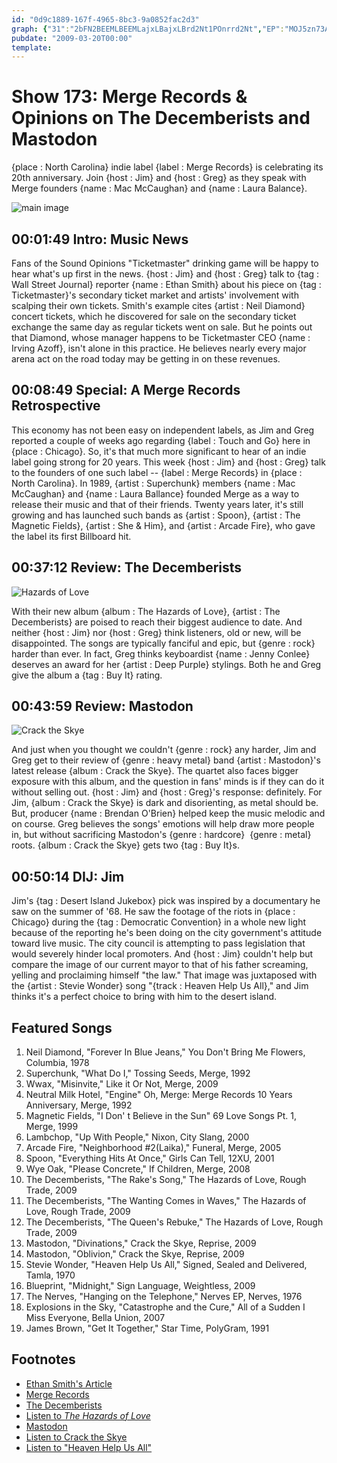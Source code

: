 ```yaml
---
id: "0d9c1889-167f-4965-8bc3-9a0852fac2d3"
graph: {"31":"2bFN2BEEMLBEEMLajxLBajxLBrd2Nt1POnrrd2Nt","EP":"MOJ5zn73AKRUWkntLUuo7piHpRUWknNQRu5RUWknBMZNKRUWknRUWkngMvE89i39CRUWknNFhHLgMvE89i39CNFhHL9i39CgMvE8","1Q0":"6fAzCBLPeo6fAzCBMlTx6fAzC97qipBLPeoHwo2B97qipX6cfd97qipBHm1GHwo2BduHS2","21B":"BMlTxSi8jGSi8jGdE2pr3izjlSi8jGSi8jGsCaCr3izjlBAfiy3izjlh8hsP3izjl97qip97qipX6cfd97qipBHm1G","2BQ":"YLDk6qYVo9BB1K9MOJ5zBF0T4YLDk6"}
pubdate: "2009-03-20T00:00"
template: 
---
```






# Show 173: Merge Records & Opinions on The Decemberists and Mastodon

{place : North Carolina} indie label {label : Merge Records} is celebrating its 20th anniversary. Join {host : Jim} and {host : Greg} as they speak with Merge founders {name : Mac McCaughan} and {name : Laura Balance}.

![main image](https://static.soundopinions.org/images/2009/merge_logo.jpg)



## 00:01:49 Intro: Music News

Fans of the Sound Opinions  "Ticketmaster"  drinking game will be happy to hear what's up first in the news. {host : Jim} and {host : Greg} talk to {tag : Wall Street Journal} reporter {name : Ethan Smith} about his piece on {tag : Ticketmaster}'s secondary ticket market and artists' involvement with scalping their own tickets. Smith's example cites {artist : Neil Diamond} concert tickets, which he discovered for sale on the secondary ticket exchange the same day as regular tickets went on sale. But he points out that Diamond, whose manager happens to be Ticketmaster CEO {name : Irving Azoff}, isn't alone in this practice. He believes nearly every major arena act on the road today may be getting in on these revenues.



## 00:08:49 Special: A Merge Records Retrospective

This economy has not been easy on independent labels, as Jim and Greg reported a couple of weeks ago regarding {label : Touch and Go} here in {place : Chicago}. So, it's that much more significant to hear of an indie label going strong for 20 years. This week {host : Jim} and {host : Greg} talk to the founders of one such label -- {label : Merge Records} in {place : North Carolina}. In 1989, {artist : Superchunk} members {name : Mac McCaughan} and {name : Laura Ballance} founded Merge as a way to release their music and that of their friends. Twenty years later, it's still growing and has launched such bands as {artist : Spoon}, {artist : The Magnetic Fields}, {artist : She & Him}, and {artist : Arcade Fire}, who gave the label its first Billboard hit.



## 00:37:12 Review: The Decemberists

![Hazards of Love](https://static.soundopinions.org/assets/173/1Q00.jpg)

With their new album {album : The Hazards of Love}, {artist : The Decemberists} are poised to reach their biggest audience to date. And neither {host : Jim} nor {host : Greg} think listeners, old or new, will be disappointed. The songs are typically fanciful and epic, but {genre : rock} harder than ever. In fact, Greg thinks keyboardist {name : Jenny Conlee} deserves an award for her {artist : Deep Purple} stylings. Both he and Greg give the album a {tag : Buy It} rating.



## 00:43:59 Review: Mastodon

![Crack the Skye](https://static.soundopinions.org/assets/173/21B0.jpg)

And just when you thought we couldn't {genre : rock} any harder, Jim and Greg get to their review of {genre : heavy metal} band {artist : Mastodon}'s latest release {album : Crack the Skye}. The quartet also faces bigger exposure with this album, and the question in fans' minds is if they can do it without selling out. {host : Jim} and {host : Greg}'s response: definitely. For Jim, {album : Crack the Skye} is dark and disorienting, as metal should be. But, producer {name : Brendan O'Brien} helped keep the music melodic and on course. Greg believes the songs' emotions will help draw more people in, but without sacrificing Mastodon's {genre : hardcore}  {genre : metal} roots. {album : Crack the Skye} gets two {tag : Buy It}s.



## 00:50:14 DIJ: Jim

Jim's {tag : Desert Island Jukebox} pick was inspired by a documentary he saw on the summer of '68. He saw the footage of the riots in {place : Chicago} during the {tag : Democratic Convention} in a whole new light because of the reporting he's been doing on the city government's attitude toward live music. The city council is attempting to pass legislation that would severely hinder local promoters. And {host : Jim} couldn't help but compare the image of our current mayor to that of his father screaming, yelling and proclaiming himself "the law." That image was juxtaposed with the {artist : Stevie Wonder} song "{track : Heaven Help Us All}," and Jim thinks it's a perfect choice to bring with him to the desert island.



## Featured Songs

1. Neil Diamond, "Forever In Blue Jeans," You Don't Bring Me Flowers, Columbia, 1978
2. Superchunk, "What Do I," Tossing Seeds, Merge, 1992
3. Wwax, "Misinvite," Like it Or Not, Merge, 2009
4. Neutral Milk Hotel, "Engine" Oh, Merge: Merge Records 10 Years Anniversary, Merge, 1992
5. Magnetic Fields, "I Don' t Believe in the Sun" 69 Love Songs Pt. 1, Merge, 1999
6. Lambchop, "Up With People," Nixon, City Slang, 2000
7. Arcade Fire, "Neighborhood #2(Laika)," Funeral, Merge, 2005
8. Spoon, "Everything Hits At Once," Girls Can Tell, 12XU, 2001
9. Wye Oak, "Please Concrete," If Children, Merge, 2008
10. The Decemberists, "The Rake's Song," The Hazards of Love, Rough Trade, 2009
11. The Decemberists, "The Wanting Comes in Waves," The Hazards of Love, Rough Trade, 2009
12. The Decemberists, "The Queen's Rebuke," The Hazards of Love, Rough Trade, 2009
13. Mastodon, "Divinations," Crack the Skye, Reprise, 2009
14. Mastodon, "Oblivion," Crack the Skye, Reprise, 2009
15. Stevie Wonder, "Heaven Help Us All," Signed, Sealed and Delivered, Tamla, 1970
16. Blueprint, "Midnight," Sign Language, Weightless, 2009
17. The Nerves, "Hanging on the Telephone," Nerves EP, Nerves, 1976
18. Explosions in the Sky, "Catastrophe and the Cure," All of a Sudden I Miss Everyone, Bella Union, 2007
19. James Brown, "Get It Together," Star Time, PolyGram, 1991



## Footnotes

- [Ethan Smith's Article](http://online.wsj.com/news/articles/SB123672740386088613)
- [Merge Records](http://www.mergerecords.com/)
- [The Decemberists](http://www.decemberists.com/)
- [Listen to *The Hazards of Love*](http://www.last.fm/music/The+Decemberists/Hazards+Of+Love)
- [Mastodon](http://www.last.fm/music/The+Decemberists/Hazards+Of+Love)
- [Listen to Crack the Skye](http://www.last.fm/music/Mastodon/_/Crack+the+Skye)
- [Listen to "Heaven Help Us All"](https://www.youtube.com/watch?v=TJ6fU2pAz0c)